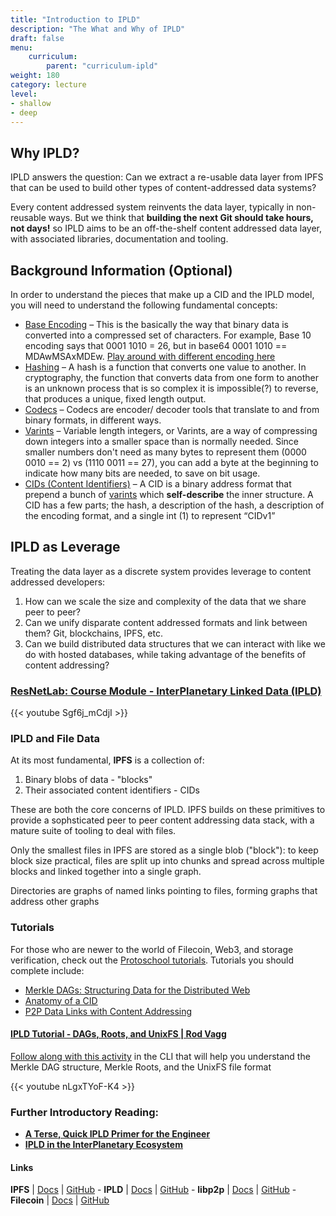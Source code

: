 ```yaml
---
title: "Introduction to IPLD"
description: "The What and Why of IPLD"
draft: false
menu:
    curriculum:
        parent: "curriculum-ipld"
weight: 180
category: lecture
level:
- shallow
- deep
---
```


## Why IPLD?

IPLD answers the question: Can we extract a re-usable data layer from IPFS that can be used to build other types of content-addressed data systems?

Every content addressed system reinvents the data layer, typically in non-reusable ways. But we think that **building the next Git should take hours, not days!** so IPLD aims to be an off-the-shelf content addressed data layer, with associated libraries, documentation and tooling.

## Background Information (Optional)

In order to understand the pieces that make up a CID and the IPLD model, you will need to understand the following fundamental concepts:

* [Base Encoding](https://skorks.com/2009/08/different-types-of-encoding-schemes-a-primer/) – This is the basically the way that binary data is converted into a compressed set of characters. For example, Base 10 encoding says that 0001 1010 = 26, but in base64 0001 1010 == MDAwMSAxMDEw. [Play around with different encoding here](https://cryptii.com/pipes/binary-to-base64)
* [Hashing](https://www.sentinelone.com/cybersecurity-101/hashing/) – A hash is a function that converts one value to another. In cryptography, the function that converts data from one form to another is an unknown process that is so complex it is impossible(?) to reverse, that produces a unique, fixed length output.
* [Codecs](https://www.analogictips.com/what-is-a-codec/) – Codecs are encoder/ decoder tools that translate to and from binary formats, in different ways.
* [Varints](https://carlmastrangelo.com/blog/lets-make-a-varint) – Variable length integers, or Varints, are a way of compressing down integers into a smaller space than is normally needed. Since smaller numbers don't need as many bytes to represent them (0000 0010 == 2) vs (1110 0011 == 27), you can add a byte at the beginning to indicate how many bits are needed, to save on bit usage.
* [CIDs (Content Identifiers)](https://mikeal.notion.site/what-is-web3-994f2d4cf1944e99a898643cb704d9a6#e34e81fc76b0404ab20f55f0940dfbcd) – A CID is a binary address format that prepend a bunch of [varints](https://carlmastrangelo.com/blog/lets-make-a-varint) which **self-describe** the inner structure. A CID has a few parts; the hash, a description of the hash, a description of the encoding format, and a single int (1) to represent “CIDv1”

## IPLD as Leverage

Treating the data layer as a discrete system provides leverage to content addressed developers:

1. How can we scale the size and complexity of the data that we share peer to peer?
2. Can we unify disparate content addressed formats and link between them? Git, blockchains, IPFS, etc.
3. Can we build distributed data structures that we can interact with like we do with hosted databases, while taking advantage of the benefits of content addressing?

### [**ResNetLab: Course Module - InterPlanetary Linked Data (IPLD)**](https://research.protocol.ai/tutorials/resnetlab-on-tour/ipld/)

{{< youtube Sgf6j_mCdjI >}}

### IPLD and File Data

At its most fundamental, **IPFS** is a collection of:

1. Binary blobs of data - "blocks"
2. Their associated content identifiers - CIDs

These are both the core concerns of IPLD. IPFS builds on these primitives to provide a sophsticated peer to peer content addressing data stack, with a mature suite of tooling to deal with files.

Only the smallest files in IPFS are stored as a single blob ("block"): to keep block size practical, files are split up into chunks and spread across multiple blocks and linked together into a single graph.

Directories are graphs of named links pointing to files, forming graphs that address other graphs


### Tutorials

For those who are newer to the world of Filecoin, Web3, and storage verification, check out the [Protoschool tutorials](https://proto.school/course/ipld). Tutorials you should complete include:

* [Merkle DAGs: Structuring Data for the Distributed Web](https://proto.school/merkle-dags)
* [Anatomy of a CID](https://proto.school/anatomy-of-a-cid)
* [P2P Data Links with Content Addressing](https://proto.school/basics)


#### [IPLD Tutorial - DAGs, Roots, and UnixFS | Rod Vagg](https://youtu.be/nLgxTYoF-K4)

[Follow along with this activity](https://www.notion.so/pl-strflt/Explaining-DAGs-Roots-and-UnixFS-to-newbies-ff89ed883f1b4c5da8af13cd8ad07de9) in the CLI that will help you understand the Merkle DAG structure, Merkle Roots, and the UnixFS file format

{{< youtube nLgxTYoF-K4 >}}

### Further Introductory Reading:

* [**A Terse, Quick IPLD Primer for the Engineer**](https://ipld.io/docs/intro/primer/)
* [**IPLD in the InterPlanetary Ecosystem**](https://ipld.io/docs/intro/ecosystem/)


#### Links

**IPFS** | [Docs](https://docs.ipfs.io) | [GitHub](https://github.com/ipfs) - **IPLD** | [Docs](https://ipld.io/docs/) | [GitHub](https://github.com/ipld) - **libp2p** | [Docs](https://docs.libp2p.io) | [GitHub](https://github.com/libp2p) - **Filecoin** | [Docs](https://docs.filecoin.io) | [GitHub](https://github.com/filecoin-project)
